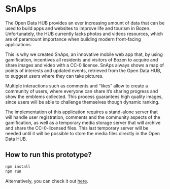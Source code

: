 # SnAlps

The Open Data HUB provides an ever increasing amount of data that can be used to build apps and websites to improve life and tourism in Bozen. Unfortunately, the HUB currently lacks photos and videos resources, which are of paramount importance when building modern front-facing applications.

This is why we created SnAps, an innovative mobile web app that, by using gamification, incentives all residents and visitors of Bozen to acquire and share images and video with a CC-0 license. SnAps always shows a map of points of interests and updated events, retrieved from the Open Data HUB, to suggest users where they can take pictures.

Multiple interactions such as comments and “likes” allow to create a community of users, where everyone can share it’s sharing progress and show the emblems collected. This process guarantees high quality images, since users will be able to challenge themselves though dynamic ranking.

The implementation of this application requires a stand-alone server that will handle user registration, comments and the community aspects of the gamification, as well as a temporary media storage server that will archive and share the CC-0-licensed files. This last temporary server will be needed until it will be possible to store the media files directly in the Open Data HUB.


## How to run this prototype?

```bash
npm install
npm run
```

Alternatively, you can check it out [here](https://simonedegiacomi.github.io/snAlps). 
